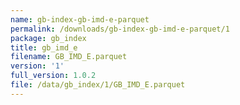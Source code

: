 ```yaml
---
name: gb-index-gb-imd-e-parquet
permalink: /downloads/gb-index-gb-imd-e-parquet/1
package: gb_index
title: gb_imd_e
filename: GB_IMD_E.parquet
version: '1'
full_version: 1.0.2
file: /data/gb_index/1/GB_IMD_E.parquet
---
```

